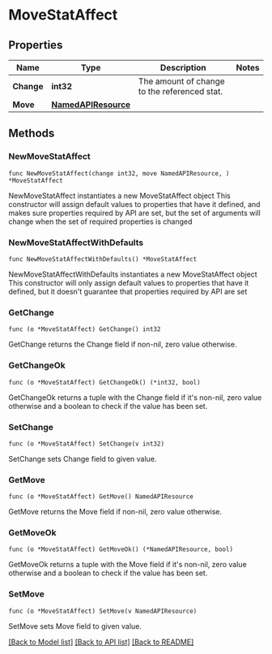 # MoveStatAffect

## Properties

Name | Type | Description | Notes
------------ | ------------- | ------------- | -------------
**Change** | **int32** | The amount of change to the referenced stat. | 
**Move** | [**NamedAPIResource**](NamedAPIResource.md) |  | 

## Methods

### NewMoveStatAffect

`func NewMoveStatAffect(change int32, move NamedAPIResource, ) *MoveStatAffect`

NewMoveStatAffect instantiates a new MoveStatAffect object
This constructor will assign default values to properties that have it defined,
and makes sure properties required by API are set, but the set of arguments
will change when the set of required properties is changed

### NewMoveStatAffectWithDefaults

`func NewMoveStatAffectWithDefaults() *MoveStatAffect`

NewMoveStatAffectWithDefaults instantiates a new MoveStatAffect object
This constructor will only assign default values to properties that have it defined,
but it doesn't guarantee that properties required by API are set

### GetChange

`func (o *MoveStatAffect) GetChange() int32`

GetChange returns the Change field if non-nil, zero value otherwise.

### GetChangeOk

`func (o *MoveStatAffect) GetChangeOk() (*int32, bool)`

GetChangeOk returns a tuple with the Change field if it's non-nil, zero value otherwise
and a boolean to check if the value has been set.

### SetChange

`func (o *MoveStatAffect) SetChange(v int32)`

SetChange sets Change field to given value.


### GetMove

`func (o *MoveStatAffect) GetMove() NamedAPIResource`

GetMove returns the Move field if non-nil, zero value otherwise.

### GetMoveOk

`func (o *MoveStatAffect) GetMoveOk() (*NamedAPIResource, bool)`

GetMoveOk returns a tuple with the Move field if it's non-nil, zero value otherwise
and a boolean to check if the value has been set.

### SetMove

`func (o *MoveStatAffect) SetMove(v NamedAPIResource)`

SetMove sets Move field to given value.



[[Back to Model list]](../README.md#documentation-for-models) [[Back to API list]](../README.md#documentation-for-api-endpoints) [[Back to README]](../README.md)


